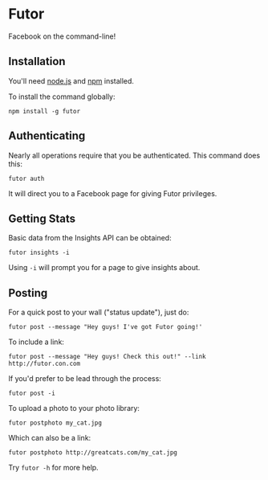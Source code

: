 # Futor

Facebook on the command-line!

## Installation

You'll need [node.js](http://nodejs.org) and [npm](http://npmjs.org) installed.

To install the command globally:

    npm install -g futor

## Authenticating

Nearly all operations require that you be authenticated. This command
does this:

    futor auth

It will direct you to a Facebook page for giving Futor privileges.

## Getting Stats

Basic data from the Insights API can be obtained:

    futor insights -i

Using `-i` will prompt you for a page to give insights about.

## Posting


For a quick post to your wall ("status update"), just do:

    futor post --message "Hey guys! I've got Futor going!'

To include a link:

    futor post --message "Hey guys! Check this out!" --link http://futor.con.com

If you'd prefer to be lead through the process:

    futor post -i

To upload a photo to your photo library:

    futor postphoto my_cat.jpg

Which can also be a link:

    futor postphoto http://greatcats.com/my_cat.jpg

Try `futor -h` for more help.
